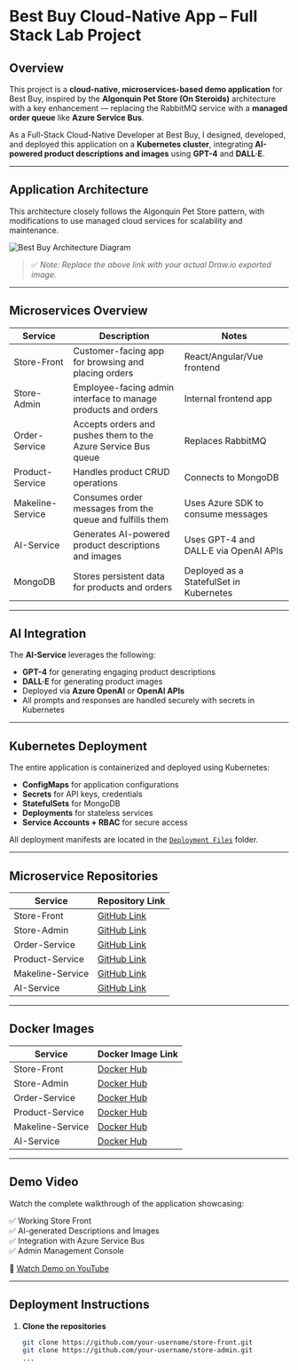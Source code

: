 # Best Buy Cloud-Native App – Full Stack Lab Project

## Overview

This project is a **cloud-native, microservices-based demo application** for Best Buy, inspired by the **Algonquin Pet Store (On Steroids)** architecture with a key enhancement — replacing the RabbitMQ service with a **managed order queue** like **Azure Service Bus**.

As a Full-Stack Cloud-Native Developer at Best Buy, I designed, developed, and deployed this application on a **Kubernetes cluster**, integrating **AI-powered product descriptions and images** using **GPT-4** and **DALL·E**.

---

## Application Architecture

This architecture closely follows the Algonquin Pet Store pattern, with modifications to use managed cloud services for scalability and maintenance.

![Best Buy Architecture Diagram](./architecture-diagram.png)

> ✅ *Note: Replace the above link with your actual Draw.io exported image.*

---

## Microservices Overview

| Service           | Description                                                       | Notes                                       |
|------------------|-------------------------------------------------------------------|---------------------------------------------|
| Store-Front       | Customer-facing app for browsing and placing orders              | React/Angular/Vue frontend                  |
| Store-Admin       | Employee-facing admin interface to manage products and orders     | Internal frontend app                       |
| Order-Service     | Accepts orders and pushes them to the Azure Service Bus queue     | Replaces RabbitMQ                           |
| Product-Service   | Handles product CRUD operations                                    | Connects to MongoDB                         |
| Makeline-Service  | Consumes order messages from the queue and fulfills them          | Uses Azure SDK to consume messages          |
| AI-Service        | Generates AI-powered product descriptions and images              | Uses GPT-4 and DALL·E via OpenAI APIs       |
| MongoDB           | Stores persistent data for products and orders                    | Deployed as a StatefulSet in Kubernetes     |

---

## AI Integration

The **AI-Service** leverages the following:

- **GPT-4** for generating engaging product descriptions
- **DALL·E** for generating product images
- Deployed via **Azure OpenAI** or **OpenAI APIs**
- All prompts and responses are handled securely with secrets in Kubernetes

---

## Kubernetes Deployment

The entire application is containerized and deployed using Kubernetes:

- **ConfigMaps** for application configurations
- **Secrets** for API keys, credentials
- **StatefulSets** for MongoDB
- **Deployments** for stateless services
- **Service Accounts + RBAC** for secure access

All deployment manifests are located in the [`Deployment Files`](./Deployment%20Files) folder.

---

## Microservice Repositories

| Service         | Repository Link                         |
|----------------|------------------------------------------|
| Store-Front     | [GitHub Link](https://github.com/your-username/store-front)       |
| Store-Admin     | [GitHub Link](https://github.com/your-username/store-admin)       |
| Order-Service   | [GitHub Link](https://github.com/your-username/order-service)     |
| Product-Service | [GitHub Link](https://github.com/your-username/product-service)   |
| Makeline-Service| [GitHub Link](https://github.com/your-username/makeline-service)  |
| AI-Service      | [GitHub Link](https://github.com/your-username/ai-service)        |

---

## Docker Images

| Service         | Docker Image Link                                      |
|----------------|--------------------------------------------------------|
| Store-Front     | [Docker Hub](https://hub.docker.com/r/yourname/store-front)     |
| Store-Admin     | [Docker Hub](https://hub.docker.com/r/yourname/store-admin)     |
| Order-Service   | [Docker Hub](https://hub.docker.com/r/yourname/order-service)   |
| Product-Service | [Docker Hub](https://hub.docker.com/r/yourname/product-service) |
| Makeline-Service| [Docker Hub](https://hub.docker.com/r/yourname/makeline-service)|
| AI-Service      | [Docker Hub](https://hub.docker.com/r/yourname/ai-service)      |

---

## Demo Video

Watch the complete walkthrough of the application showcasing:

✅ Working Store Front  
✅ AI-generated Descriptions and Images  
✅ Integration with Azure Service Bus  
✅ Admin Management Console

🔗 [Watch Demo on YouTube](https://www.youtube.com/watch?v=your-demo-link)

---

## Deployment Instructions

1. **Clone the repositories**

   ```bash
   git clone https://github.com/your-username/store-front.git
   git clone https://github.com/your-username/store-admin.git
   ...
